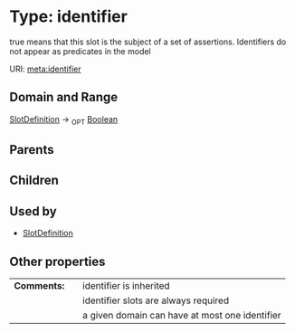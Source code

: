 
# Type: identifier


true means that this slot is the subject of a set of assertions.  Identifiers do not appear as predicates in the model

URI: [meta:identifier](https://w3id.org/biolink/biolinkml/meta/identifier)


## Domain and Range

[SlotDefinition](SlotDefinition.md) ->  <sub>OPT</sub> [Boolean](types/Boolean.md)

## Parents


## Children


## Used by

 * [SlotDefinition](SlotDefinition.md)

## Other properties

|  |  |  |
| --- | --- | --- |
| **Comments:** | | identifier is inherited |
|  | | identifier slots are always required |
|  | | a given domain can have at most one identifier |

